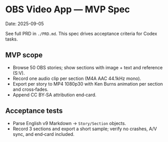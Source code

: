 # OBS Video App — MVP Spec
Date: 2025-09-05

See full PRD in `./PRD.md`. This spec drives acceptance criteria for Codex tasks.

## MVP scope
- Browse 50 OBS stories; show sections with image + text and reference (S:V).
- Record one audio clip per section (M4A AAC 44.1kHz mono).
- Export per story to MP4 1080p30 with Ken Burns animation per section and cross‑fades.
- Append CC BY‑SA attribution end‑card.

## Acceptance tests
- Parse English v9 Markdown → `Story/Section` objects.
- Record 3 sections and export a short sample; verify no crashes, A/V sync, and end‑card included.
